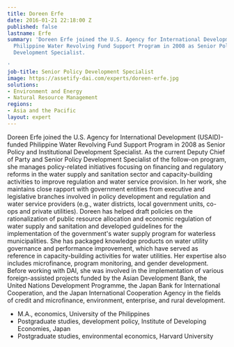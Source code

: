 ```yaml
---
title: Doreen Erfe
date: 2016-01-21 22:18:00 Z
published: false
lastname: Erfe
summary: 'Doreen Erfe joined the U.S. Agency for International Development (USAID)-funded
  Philippine Water Revolving Fund Support Program in 2008 as Senior Policy and Institutional
  Development Specialist.

'
job-title: Senior Policy Development Specialist
image: https://assetify-dai.com/experts/doreen-erfe.jpg
solutions:
- Environment and Energy
- Natural Resource Management
regions:
- Asia and the Pacific
layout: expert
---
```


Doreen Erfe joined the U.S. Agency for International Development (USAID)-funded Philippine Water Revolving Fund Support Program in 2008 as Senior Policy and Institutional Development Specialist. As the current Deputy Chief of Party and Senior Policy Development Specialist of the follow-on program, she manages policy-related initiatives focusing on financing and regulatory reforms in the water supply and sanitation sector and capacity-building activities to improve regulation and water service provision. In her work, she maintains close rapport with government entities from executive and legislative branches involved in policy development and regulation and water service providers (e.g., water districts, local government units, co-ops and private utilities). Doreen has helped draft policies on the rationalization of public resource allocation and economic regulation of water supply and sanitation and developed guidelines for the implementation of the government's water supply program for waterless municipalities. She has packaged knowledge products on water utility governance and performance improvement, which have served as reference in capacity-building activities for water utilities. Her expertise also includes microfinance, program monitoring, and gender development. Before working with DAI, she was involved in the implementation of various foreign-assisted projects funded by the Asian Development Bank, the United Nations Development Programme, the Japan Bank for International Cooperation, and the Japan International Cooperation Agency in the fields of credit and microfinance, environment, enterprise, and rural development.

* M.A., economics, University of the Philippines
* Postgraduate studies, development policy, Institute of Developing Economies, Japan
* Postgraduate studies, environmental economics, Harvard University
